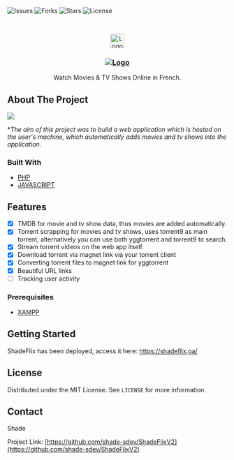 <!--
*** Thanks for checking out the Best-README-Template. If you have a suggestion
*** that would make this better, please fork the repo and create a pull request
*** or simply open an issue with the tag "enhancement".
*** Thanks again! Now go create something AMAZING! :D
***
***
***
*** To avoid retyping too much info. Do a search and replace for the following:
*** github_username, repo_name, twitter_handle, email, project_title, project_description
-->



<!-- PROJECT SHIELDS -->
<!--
*** I'm using markdown "reference style" links for readability.
*** Reference links are enclosed in brackets [ ] instead of parentheses ( ).
*** See the bottom of this document for the declaration of the reference variables
*** for contributors-url, forks-url, etc. This is an optional, concise syntax you may use.
*** https://www.markdownguide.org/basic-syntax/#reference-style-links
-->
![Issues](https://img.shields.io/github/issues/shade-sdev/ShadeFlixV2)
![Forks](https://img.shields.io/github/forks/shade-sdev/ShadeFlixV2)
![Stars](https://img.shields.io/github/stars/shade-sdev/ShadeFlixV2)
![License](https://img.shields.io/github/license/shade-sdev/ShadeFlixV2)



<!-- PROJECT LOGO -->
<br />
<p align="center">
  <a href="https://shadeflix.ga/">
    <img src="https://i.imgur.com/IHJUtdz.png" alt="Logo" width="32" height="32">
  </a>

  <a href="https://shadeflix.ga/"><h3 align="center"> <img src="https://i.imgur.com/KyLa8U7.png" alt="Logo"></h3></a>

  <p align="center">
 Watch Movies & TV Shows Online in French.
    <br />
 
  </p>
</p>



<!-- ABOUT THE PROJECT -->
## About The Project

<img src="https://i.imgur.com/1S6XQ6o.png">

**The aim of this project was to build a web application which is hosted on the user's machine, which automatically adds movies and tv shows into the application.*


### Built With

* [PHP](https://www.php.net/)
* [JAVASCRIPT](https://www.javascript.com/)








<!-- Features -->
## Features

- [x] TMDB for movie and tv show data, thus movies are added automatically.
- [x] Torrent scrapping for movies and tv shows, uses torrent9 as main torrent, alternatively you can use both yggtorrent and torrent9 to search.
- [x] Stream torrent videos on the web app itself.
- [x] Download torrent via magnet link via your torrent client
- [x] Converting torrent files to magnet link for yggtorrent
- [x] Beautiful URL links
- [ ] Tracking user activity

### Prerequisites

* [XAMPP](https://www.apachefriends.org/download.html)

<!-- GETTING STARTED -->
## Getting Started

ShadeFlix has been deployed, access it here: https://shadeflix.ga/


<!-- LICENSE -->
## License

Distributed under the MIT License. See `LICENSE` for more information.



<!-- CONTACT -->
## Contact

Shade 

Project Link: [https://github.com/shade-sdev/ShadeFlixV2](https://github.com/shade-sdev/ShadeFlixV2)











